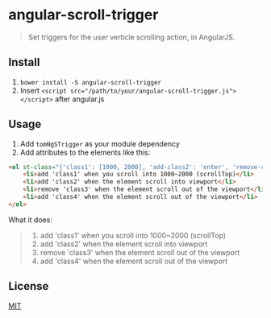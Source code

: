 # angular-scroll-trigger

> Set triggers for the user verticle scrolling action, in AngularJS.

## Install
1. `bower install -S angular-scroll-trigger`
2. Insert `<script src="/path/to/your/angular-scroll-trigger.js"></script>` after angular.js

## Usage
1. Add `tomNgSTrigger` as your module dependency
2. Add attributes to the elements like this:
```html
<ol st-class="{'class1': [1000, 2000], 'add-class2': 'enter', 'remove-class3': 'leave', 'add-class4': 'leave'}">
    <li>add 'class1' when you scroll into 1000~2000 (scrollTop)</li>
    <li>add 'class2' when the element scroll into viewport</li>
    <li>remove 'class3' when the element scroll out of the viewport</li>
    <li>add 'class4' when the element scroll out of the viewport</li>
</ol>
```
What it does:
> 1. add 'class1' when you scroll into 1000~2000 (scrollTop)
> 2. add 'class2' when the element scroll into viewport
> 3. remove 'class3' when the element scroll out of the viewport
> 4. add 'class4' when the element scroll out of the viewport


## License
[MIT](http://mit-license.org/)
